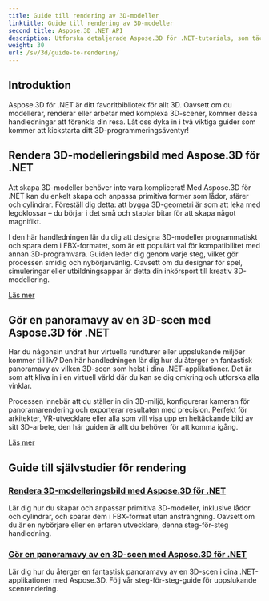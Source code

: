 ```yaml
---
title: Guide till rendering av 3D-modeller
linktitle: Guide till rendering av 3D-modeller
second_title: Aspose.3D .NET API
description: Utforska detaljerade Aspose.3D för .NET-tutorials, som täcker 3D-modellering, rendering och scenmanipulation. Förenklade guider för utvecklare på alla nivåer.
weight: 30
url: /sv/3d/guide-to-rendering/
---
```

## Introduktion

Aspose.3D för .NET är ditt favoritbibliotek för allt 3D. Oavsett om du modellerar, renderar eller arbetar med komplexa 3D-scener, kommer dessa handledningar att förenkla din resa. Låt oss dyka in i två viktiga guider som kommer att kickstarta ditt 3D-programmeringsäventyr!  

## Rendera 3D-modelleringsbild med Aspose.3D för .NET  

Att skapa 3D-modeller behöver inte vara komplicerat! Med Aspose.3D för .NET kan du enkelt skapa och anpassa primitiva former som lådor, sfärer och cylindrar. Föreställ dig detta: att bygga 3D-geometri är som att leka med legoklossar – du börjar i det små och staplar bitar för att skapa något magnifikt.  

I den här handledningen lär du dig att designa 3D-modeller programmatiskt och spara dem i FBX-formatet, som är ett populärt val för kompatibilitet med annan 3D-programvara. Guiden leder dig genom varje steg, vilket gör processen smidig och nybörjarvänlig. Oavsett om du designar för spel, simuleringar eller utbildningsappar är detta din inkörsport till kreativ 3D-modellering.  

[Läs mer](./render-3d-modeling-image/)  

## Gör en panoramavy av en 3D-scen med Aspose.3D för .NET  

Har du någonsin undrat hur virtuella rundturer eller uppslukande miljöer kommer till liv? Den här handledningen lär dig hur du återger en fantastisk panoramavy av vilken 3D-scen som helst i dina .NET-applikationer. Det är som att kliva in i en virtuell värld där du kan se dig omkring och utforska alla vinklar.  

Processen innebär att du ställer in din 3D-miljö, konfigurerar kameran för panoramarendering och exporterar resultaten med precision. Perfekt för arkitekter, VR-utvecklare eller alla som vill visa upp en heltäckande bild av sitt 3D-arbete, den här guiden är allt du behöver för att komma igång.  

[Läs mer](./render-panorama-view-3d-scene/)  

## Guide till självstudier för rendering
### [Rendera 3D-modelleringsbild med Aspose.3D för .NET](./render-3d-modeling-image/)
Lär dig hur du skapar och anpassar primitiva 3D-modeller, inklusive lådor och cylindrar, och sparar dem i FBX-format utan ansträngning. Oavsett om du är en nybörjare eller en erfaren utvecklare, denna steg-för-steg handledning.
### [Gör en panoramavy av en 3D-scen med Aspose.3D för .NET](./render-panorama-view-3d-scene/)
Lär dig hur du återger en fantastisk panoramavy av en 3D-scen i dina .NET-applikationer med Aspose.3D. Följ vår steg-för-steg-guide för uppslukande scenrendering.